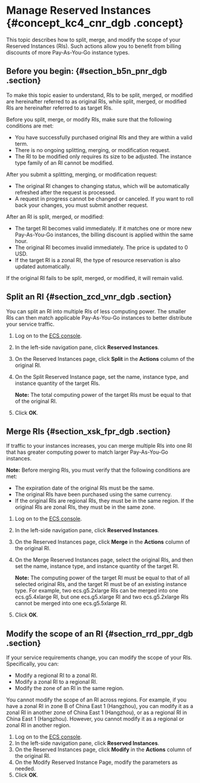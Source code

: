 # Manage Reserved Instances {#concept_kc4_cnr_dgb .concept}

This topic describes how to split, merge, and modify the scope of your Reserved Instances \(RIs\). Such actions allow you to benefit from billing discounts of more Pay-As-You-Go instance types.

## Before you begin: {#section_b5n_pnr_dgb .section}

To make this topic easier to understand, RIs to be split, merged, or modified are hereinafter referred to as original RIs, while split, merged, or modified RIs are hereinafter referred to as target RIs.

Before you split, merge, or modify RIs, make sure that the following conditions are met:

-   You have successfully purchased original RIs and they are within a valid term.
-   There is no ongoing splitting, merging, or modification request.
-   The RI to be modified only requires its size to be adjusted. The instance type family of an RI cannot be modified.

After you submit a splitting, merging, or modification request:

-   The original RI changes to changing status, which will be automatically refreshed after the request is processed.
-   A request in progress cannot be changed or canceled. If you want to roll back your changes, you must submit another request.

After an RI is split, merged, or modified:

-   The target RI becomes valid immediately. If it matches one or more new Pay-As-You-Go instances, the billing discount is applied within the same hour.
-   The original RI becomes invalid immediately. The price is updated to 0 USD.
-   If the target RI is a zonal RI, the type of resource reservation is also updated automatically.

If the original RI fails to be split, merged, or modified, it will remain valid.

## Split an RI {#section_zcd_vnr_dgb .section}

You can split an RI into multiple RIs of less computing power. The smaller RIs can then match applicable Pay-As-You-Go instances to better distribute your service traffic.

1.  Log on to the [ECS console](https://partners-intl.console.aliyun.com/#/ecs).
2.  In the left-side navigation pane, click **Reserved Instances**.
3.  On the Reserved Instances page, click **Split** in the **Actions** column of the original RI.
4.  On the Split Reserved Instance page, set the name, instance type, and instance quantity of the target RIs.

    **Note:** The total computing power of the target RIs must be equal to that of the original RI.

5.  Click **OK**.

## Merge RIs {#section_xsk_fpr_dgb .section}

If traffic to your instances increases, you can merge multiple RIs into one RI that has greater computing power to match larger Pay-As-You-Go instances.

**Note:** Before merging RIs, you must verify that the following conditions are met:

-   The expiration date of the original RIs must be the same.
-   The original RIs have been purchased using the same currency.
-   If the original RIs are regional RIs, they must be in the same region. If the original RIs are zonal RIs, they must be in the same zone.

1.  Log on to the [ECS console](https://partners-intl.console.aliyun.com/#/ecs).
2.  In the left-side navigation pane, click **Reserved Instances**.
3.  On the Reserved Instances page, click **Merge** in the **Actions** column of the original RI.
4.  On the Merge Reserved Instances page, select the original RIs, and then set the name, instance type, and instance quantity of the target RI.

    **Note:** The computing power of the target RI must be equal to that of all selected original RIs, and the target RI must be of an existing instance type. For example, two ecs.g5.2xlarge RIs can be merged into one ecs.g5.4xlarge RI, but one ecs.g5.xlarge RI and two ecs.g5.2xlarge RIs cannot be merged into one ecs.g5.5xlarge RI.

5.  Click **OK**.

## Modify the scope of an RI {#section_rrd_ppr_dgb .section}

If your service requirements change, you can modify the scope of your RIs. Specifically, you can:

-   Modify a regional RI to a zonal RI.
-   Modify a zonal RI to a regional RI.
-   Modify the zone of an RI in the same region.

You cannot modify the scope of an RI across regions. For example, if you have a zonal RI in zone B of China East 1 \(Hangzhou\), you can modify it as a zonal RI in another zone of China East 1 \(Hangzhou\), or as a regional RI in China East 1 \(Hangzhou\). However, you cannot modify it as a regional or zonal RI in another region.

1.  Log on to the [ECS console](https://partners-intl.console.aliyun.com/#/ecs).
2.  In the left-side navigation pane, click **Reserved Instances**.
3.  On the Reserved Instances page, click **Modify** in the **Actions** column of the original RI.
4.  On the Modify Reserved Instance Page, modify the parameters as needed.
5.  Click **OK**.

